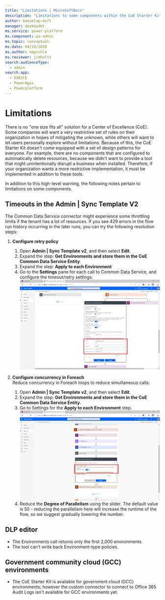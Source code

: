 ```yaml
---
title: "Limitations | MicrosoftDocs"
description: "Limitations to some components within the CoE Starter Kit, such as potential timeouts, Government Community Cloud availability etc."
author: manuelap-msft
manager: devkeydet
ms.service: power-platform
ms.component: pa-admin
ms.topic: conceptual
ms.date: 04/10/2020
ms.author: mapichle
ms.reviewer: jimholtz
search.audienceType: 
  - admin
search.app: 
  - D365CE
  - PowerApps
  - Powerplatform
---
```

# Limitations

There is no "one size fits all" solution for a Center of Excellence (CoE). Some companies will want a very restrictive set of rules on their organization in hopes of mitigating the unknown, while others will want to let users personally explore without limitations. Because of this, the CoE Starter Kit doesn't come equipped with a set of design patterns for everyone. For example, there are no components that are configured to automatically delete resources, because we didn't want to provide a tool that might unintentionally disrupt a business when installed. Therefore, if your organization wants a more restrictive implementation, it must be implemented in addition to these tools.

In addition to this high-level warning, the following notes pertain to limitations on some components.

## Timeouts in the Admin | Sync Template V2

The Common Data Service connector might experience some throttling limits if the tenant has a lot of resources. If you see 429 errors in the flow run history occurring in the later runs, you can try the following resolution steps:

1. **Configure retry policy**
    1. Open **Admin \| Sync Template v2**, and then select **Edit**.
    1. Expand the step: **Get Environments and store them in the CoE Common Data Service Entity**.
    1. Expand the step: **Apply to each Environment**
    1. Go to the **Settings** pane for each call to Common Data Service, and configure the timeout/retry settings. <br> ![Configure retry policy](media/coe72.png "Configure the retry policy")

1. **Configure concurrency in Foreach**<br>
    Reduce concurrency in Foreach loops to reduce simultaneous calls:
    1. Open **Admin \| Sync Template v2**, and then select **Edit**.
    1. Expand the step: **Get Environments and store them in the CoE Common Data Service Entity**.
    1. Go to Settings for the **Apply to each Environment** step. <br>![Configure concurrency in Foreach](media/coe73.png "Configure concurrency in Foreach")
    1. Reduce the **Degree of Parallelism** using the slider. The default value is 50 - reducing the parallelism here will increase the runtime of the flow, so we suggest gradually lowering the number.

## DLP editor

- The Environments call returns only the first 2,000 environments.
- The tool can't write back Environment-type policies.

## Government community cloud (GCC) environments

- The CoE Starter Kit is available for government cloud (GCC) environments; however the custom connector to connect to Office 365 Audit Logs isn't available for GCC environments yet.
